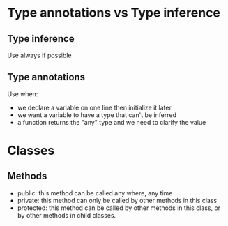 # Type annotations vs Type inference
## Type inference
Use always if possible

## Type annotations
Use when:
- we declare a variable on one line then initialize it later
- we want a variable to have a type that can't be inferred
- a function returns the "any" type and we need to clarify the value

# Classes
## Methods
- public: this method can be called any where, any time
- private: this method can only be called by other methods in this class
- protected: this method can be called by other methods in this class, or by other methods in child classes.
